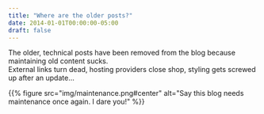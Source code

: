 ```yaml
---
title: "Where are the older posts?"
date: 2014-01-01T00:00:00-05:00
draft: false
---
```


 The older, technical posts have been removed from the blog because maintaining old content sucks. <br>
 External links turn dead, hosting providers close shop, styling gets screwed up after an update...

 {{% figure src="img/maintenance.png#center" alt="Say this blog needs maintenance once again. I dare you!" %}}